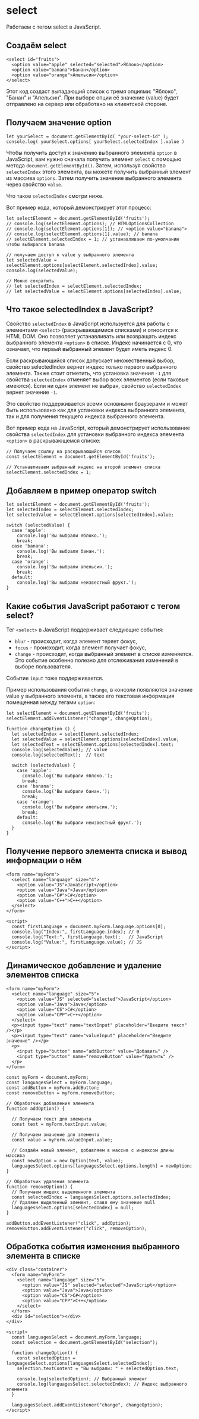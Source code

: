 # select
Работаем с тегом select в JavaScript.

## Создаём select

    <select id="fruits">
      <option value="apple" selected="selected">Яблоко</option>
      <option value="banana">Банан</option>
      <option value="orange">Апельсин</option>
    </select>

Этот код создаст выпадающий список с тремя опциями: "Яблоко", "Банан" и "Апельсин". При выборе опции её значение (value) будет отправлено на сервер или обработано на клиентской стороне.

## Получаем значение option

    let yourSelect = document.getElementById( "your-select-id" );
    console.log( yourSelect.options[ yourSelect.selectedIndex ].value )

Чтобы получить доступ к значению выбранного элемента `option` в JavaScript, вам нужно сначала получить элемент `select` с помощью метода `document.getElementById()`. Затем, используя свойство `selectedIndex` этого элемента, вы можете получить выбранный элемент из массива `options`. Затем получить значение выбранного элемента через свойство `value`.

Что такое `selectedIndex` смотри ниже.

Вот пример кода, который демонстрирует этот процесс:

    let selectElement = document.getElementById('fruits');
    // console.log(selectElement.options); // HTMLOptionsCollection
    // console.log(selectElement.options[1]); // <option value="banana">
    // console.log(selectElement.options[1].value); // banana
    // selectElement.selectedIndex = 1; // устанавливаем по-умолчанию чтобы выбирался banana

    // получаем доступ к value у выбранного элемента
    let selectedValue = selectElement.options[selectElement.selectedIndex].value;
    console.log(selectedValue);

    // Можно сократить
    // let selectedIndex = selectElement.selectedIndex;
    // let selectedValue = selectElement.options[selectedIndex].value;

## Что такое selectedIndex в JavaScript?
Свойство `selectedIndex` в JavaScript используется для работы с элементами `<select>` (раскрывающимися списками) и относится к HTML DOM. Оно позволяет устанавливать или возвращать индекс выбранного элемента `<option>` в списке. Индекс начинается с 0, что означает, что первый выбранный элемент будет иметь индекс 0.

Если раскрывающийся список допускает множественный выбор, свойство selectedIndex вернет индекс только первого выбранного элемента. Также стоит отметить, что установка значения `-1` для свойства `selectedIndex` отменяет выбор всех элементов (если таковые имеются). Если ни один элемент не выбран, свойство `selectedIndex` вернет значение `-1`.

Это свойство поддерживается всеми основными браузерами и может быть использовано как для установки индекса выбранного элемента, так и для получения текущего индекса выбранного элемента.

Вот пример кода на JavaScript, который демонстрирует использование свойства `selectedIndex` для установки выбранного индекса элемента `<option>` в раскрывающемся списке:

    // Получаем ссылку на раскрывающийся список
    const selectElement = document.getElementById('fruits');

    // Устанавливаем выбранный индекс на второй элемент списка
    selectElement.selectedIndex = 1;

## Добавляем в пример оператор switch

    let selectElement = document.getElementById('fruits');
    let selectedIndex = selectElement.selectedIndex;
    let selectedValue = selectElement.options[selectedIndex].value;

    switch (selectedValue) {
      case 'apple':
        console.log('Вы выбрали яблоко.');
        break;
      case 'banana':
        console.log('Вы выбрали банан.');
        break;
      case 'orange':
        console.log('Вы выбрали апельсин.');
        break;
      default:
        console.log('Вы выбрали неизвестный фрукт.');
    }

## Какие события JavaScript работают с тегом select?
Тег `<select>` в JavaScript поддерживает следующие события:
- `blur` - происходит, когда элемент теряет фокус,
- `focus` - происходит, когда элемент получает фокус,
- `change` - происходит, когда выбранный элемент в списке изменяется. Это событие особенно полезно для отслеживания изменений в выборе пользователя.

Событие `input` тоже поддерживается.

Пример использования события `change`, в консоли появляются значение value у выбранного элемента, а также его текстовая информация помещенная между тегами `option`:

    let selectElement = document.getElementById('fruits');
    selectElement.addEventListener("change", changeOption);

    function changeOption () {
      let selectedIndex = selectElement.selectedIndex;
      let selectedValue = selectElement.options[selectedIndex].value;
      let selectedText = selectElement.options[selectedIndex].text;
      console.log(selectedValue); // value
      console.log(selectedText);  // text

      switch (selectedValue) {
        case 'apple':
          console.log('Вы выбрали яблоко.');
          break;
        case 'banana':
          console.log('Вы выбрали банан.');
          break;
        case 'orange':
          console.log('Вы выбрали апельсин.');
          break;
        default:
          console.log('Вы выбрали неизвестный фрукт.');
      }
    }

## Получение первого элемента списка и вывод информации о нём

    <form name="myForm">
      <select name="language" size="4">
        <option value="JS">JavaScript</option>
        <option value="Java">Java</option>
        <option value="C#">C#</option>
        <option value="C++">C++</option>
      </select>
    </form>

    <script>
      const firstLanguage = document.myForm.language.options[0];
      console.log("Index:", firstLanguage.index); // 0
      console.log("Text:", firstLanguage.text);   // JavaScript
      console.log("Value:", firstLanguage.value); // JS
    </script>

## Динамическое добавление и удаление элементов списка

    <form name="myForm">
      <select name="language" size="5">
        <option value="JS" selected="selected">JavaScript</option>
        <option value="Java">Java</option>
        <option value="CS">C#</option>
        <option value="CPP">C++</option>
      </select>
      <p><input type="text" name="textInput" placeholder="Введите текст" /></p>
      <p><input type="text" name="valueInput" placeholder="Введите значение" /></p>
      <p>
        <input type="button" name="addButton" value="Добавить" />
        <input type="button" name="removeButton" value="Удалить" />
      </p>
    </form>

    const myForm = document.myForm;
    const languagesSelect = myForm.language;
    const addButton = myForm.addButton;
    const removeButton = myForm.removeButton;

    // Обработчик добавления элемента
    function addOption() {

      // Получаем текст для элемента
      const text = myForm.textInput.value;

      // Получаем значение для элемента
      const value = myForm.valueInput.value;

      // Создаём новый элемент, добавляем в массив с индексом длины массива
      const newOption = new Option(text, value);
      languagesSelect.options[languagesSelect.options.length] = newOption;
    }

    // Обработчик удаления элемента
    function removeOption() {
      // Получаем индекс выделенного элемента
      const selectedIndex = languagesSelect.options.selectedIndex;
      // Удаляем выделенный элемент, ставя ему значение null
      languagesSelect.options[selectedIndex] = null;
    }

    addButton.addEventListener("click", addOption);
    removeButton.addEventListener("click", removeOption);

## Обработка события изменения выбранного элемента в списке

    <div class="container">
      <form name="myForm">
        <select name="language" size="5">
          <option value="JS" selected="selected">JavaScript</option>
          <option value="Java">Java</option>
          <option value="CS">C#</option>
          <option value="CPP">C++</option>
        </select>
      </form>
      <div id="selection"></div>
    </div>

    <script>
      const languagesSelect = document.myForm.language;
      const selection = document.getElementById("selection");

      function changeOption() {
        const selectedOption = languagesSelect.options[languagesSelect.selectedIndex];
        selection.textContent = "Вы выбрали: " + selectedOption.text;

        console.log(selectedOption); // Выбранный элемент
        console.log(languagesSelect.selectedIndex); // Индекс выбранного элемента
      }

      languagesSelect.addEventListener("change", changeOption);
    </script>

